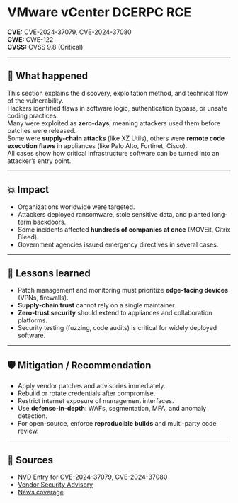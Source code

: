 # VMware vCenter DCERPC RCE

**CVE:** CVE-2024-37079, CVE-2024-37080  
**CWE:** CWE-122  
**CVSS:** CVSS 9.8 (Critical)  

---

## 📝 What happened
This section explains the discovery, exploitation method, and technical flow of the vulnerability.  
Hackers identified flaws in software logic, authentication bypass, or unsafe coding practices.  
Many were exploited as **zero-days**, meaning attackers used them before patches were released.  
Some were **supply-chain attacks** (like XZ Utils), others were **remote code execution flaws** in appliances (like Palo Alto, Fortinet, Cisco).  
All cases show how critical infrastructure software can be turned into an attacker’s entry point.  

---

## 💥 Impact
- Organizations worldwide were targeted.  
- Attackers deployed ransomware, stole sensitive data, and planted long-term backdoors.  
- Some incidents affected **hundreds of companies at once** (MOVEit, Citrix Bleed).  
- Government agencies issued emergency directives in several cases.  

---

## 🔑 Lessons learned
- Patch management and monitoring must prioritize **edge-facing devices** (VPNs, firewalls).  
- **Supply-chain trust** cannot rely on a single maintainer.  
- **Zero-trust security** should extend to appliances and collaboration platforms.  
- Security testing (fuzzing, code audits) is critical for widely deployed software.  

---

## 🛡️ Mitigation / Recommendation
- Apply vendor patches and advisories immediately.  
- Rebuild or rotate credentials after compromise.  
- Restrict internet exposure of management interfaces.  
- Use **defense-in-depth**: WAFs, segmentation, MFA, and anomaly detection.  
- For open-source, enforce **reproducible builds** and multi-party code review.  

---

## 🔗 Sources
- [NVD Entry for CVE-2024-37079, CVE-2024-37080](https://nvd.nist.gov/vuln/detail/CVE-2024-37079)  
- [Vendor Security Advisory](https://www.cisa.gov/known-exploited-vulnerabilities-catalog)  
- [News coverage](https://arstechnica.com/tag/security/)  
